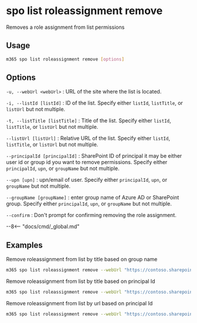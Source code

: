 # spo list roleassignment remove

Removes a role assignment from list permissions

## Usage

```sh
m365 spo list roleassignment remove [options]
```

## Options

`-u, --webUrl <webUrl>`
: URL of the site where the list is located.

`-i, --listId [listId]`
: ID of the list. Specify either `listId`, `listTitle`, or `listUrl` but not multiple.

`-t, --listTitle [listTitle]`
: Title of the list. Specify either `listId`, `listTitle`, or `listUrl` but not multiple.

`--listUrl [listUrl]`
: Relative URL of the list. Specify either `listId`, `listTitle`, or `listUrl` but not multiple.

`--principalId [principalId]`
: SharePoint ID of principal it may be either user id or group id you want to remove permissions. Specify either `principalId`, `upn`, or `groupName` but not multiple.

`--upn [upn]`
: upn/email of user. Specify either `principalId`, `upn`, or `groupName` but not multiple.

`--groupName [groupName]`
: enter group name of Azure AD or SharePoint group. Specify either `principalId`, `upn`, or `groupName` but not multiple.

`--confirm`
: Don't prompt for confirming removing the role assignment.

--8<-- "docs/cmd/_global.md"

## Examples

Remove roleassignment from list by title based on group name

```sh
m365 spo list roleassignment remove --webUrl "https://contoso.sharepoint.com/sites/contoso-sales" --listTitle "someList" --groupName "saleGroup"
```

Remove roleassignment from list by title based on principal Id

```sh
m365 spo list roleassignment remove --webUrl "https://contoso.sharepoint.com/sites/contoso-sales" --listTitle "Events" --principalId 2
```

Remove roleassignment from list by url based on principal Id

```sh
m365 spo list roleassignment remove --webUrl "https://contoso.sharepoint.com/sites/contoso-sales" --listUrl '/sites/contoso-sales/lists/Events' --principalId 2
```
